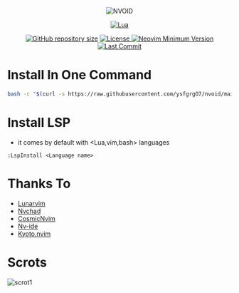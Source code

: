 <div align="center">
        
![NVOID](https://user-images.githubusercontent.com/94284073/147417438-0dc1f821-c63d-4326-bb70-26e8bffbd602.png)

        
[![Lua](https://img.shields.io/badge/Made%20with%20Lua-blue.svg?style=for-the-badge&logo=lua)](https://lua.org)

</div>

<div align="center">

<a href="https://github.com/ysfgrgO7/nvoid"
        ><img
            src="https://img.shields.io/github/repo-size/ysfgrgO7/nvoid?style=flat-square&label=Repo"
            alt="GitHub repository size"
    /></a>
<a href="https://github.com/ysfgrgO7/nvoid/blob/main/LICENSE"
        ><img
            src="https://img.shields.io/github/license/ysfgrgO7/nvoid?style=flat-square&logo=GNU&label=License"
            alt="License"
    />
[![Neovim Minimum Version](https://img.shields.io/badge/Neovim-0.5+-blueviolet.svg?style=flat-square&logo=Neovim&logoColor=white)](https://github.com/neovim/neovim)
 [![Last Commit](https://img.shields.io/github/last-commit/ysfgrgO7/nvoid.svg?style=flat-square&label=Last%20Commit&color=58eb34)](https://github.com/ysfgrgO7/nvoid/pulse)


</div>


# Install In One Command
```bash
bash -c "$(curl -s https://raw.githubusercontent.com/ysfgrgO7/nvoid/main/.github/NVOID-Install.sh)"
```


# Install LSP
+ it comes by default with <Lua,vim,bash> languages
```vim
:LspInstall <Language name>
```

# Thanks To
+ [Lunarvim](https://github.com/LunarVim/LunarVim)
+ [Nvchad](https://github.com/NvChad/NvChad)
+ [CosmicNvim](https://github.com/mattleong/CosmicNvim)
+ [Nv-ide](https://github.com/crivotz/nv-ide)
+ [Kyoto.nvim](https://github.com/samrath2007/kyoto.nvim) 
# Scrots
![scrot1](https://user-images.githubusercontent.com/94284073/141673833-8e206c8f-7449-41ee-90dd-9f56b2aac54f.png)
